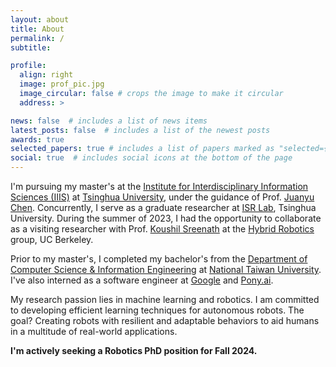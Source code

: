 ```yaml
---
layout: about
title: About
permalink: /
subtitle:

profile:
  align: right
  image: prof_pic.jpg
  image_circular: false # crops the image to make it circular
  address: >

news: false  # includes a list of news items
latest_posts: false  # includes a list of the newest posts
awards: true
selected_papers: true # includes a list of papers marked as "selected={true}"
social: true  # includes social icons at the bottom of the page
---
```


I'm pursuing my master's at the [Institute for Interdisciplinary Information Sciences (IIIS)](https://iiis.tsinghua.edu.cn/en/) at [Tsinghua University](https://www.tsinghua.edu.cn/en/index.htm), under the guidance of Prof. [Juanyu Chen](http://people.iiis.tsinghua.edu.cn/~jychen/). Concurrently, I serve as a graduate researcher at [ISR Lab](http://people.iiis.tsinghua.edu.cn/~isrlab/), Tsinghua University. During the summer of 2023, I had the opportunity to collaborate as a visiting researcher with Prof. [Koushil Sreenath](https://me.berkeley.edu/people/koushil-sreenath/) at the [Hybrid Robotics](https://hybrid-robotics.berkeley.edu/) group, UC Berkeley.

Prior to my master's, I completed my bachelor's from the [Department of Computer Science & Information Engineering](https://www.csie.ntu.edu.tw//?locale=en) at [National Taiwan University](https://www.ntu.edu.tw/english/). I've also interned as a software engineer at [Google](https://about.google/) and [Pony.ai](https://www.pony.ai/?lang=en).

My research passion lies in machine learning and robotics. I am committed to developing efficient learning techniques for autonomous robots. The goal? Creating robots with resilient and adaptable behaviors to aid humans in a multitude of real-world applications.

**I'm actively seeking a Robotics PhD position for Fall 2024.**